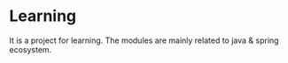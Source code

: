 # Learning

It is a project for learning. The modules are mainly related to java & spring ecosystem.
